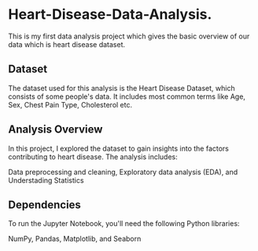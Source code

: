 # Heart-Disease-Data-Analysis.

This is my first data analysis project which gives the basic overview of our data which is heart disease dataset. 


## Dataset 

The dataset used for this analysis is the Heart Disease Dataset, which consists of some people's data. It includes most common terms like Age, Sex, Chest Pain Type, Cholesterol etc.

## Analysis Overview

In this project, I explored the dataset to gain insights into the factors contributing to heart disease. The analysis includes:

Data preprocessing and cleaning,
Exploratory data analysis (EDA), and
Understading Statistics

## Dependencies
To run the Jupyter Notebook, you'll need the following Python libraries:

NumPy,
Pandas,
Matplotlib, and
Seaborn